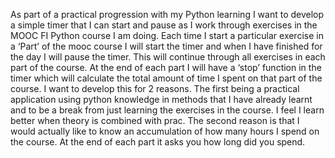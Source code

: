 As part of a practical progression with my Python learning I want to develop a simple timer that I can start and pause as I work through exercises in the MOOC FI Python course I am doing. Each time I start a particular exercise in a ‘Part’ of the mooc course I will start the timer and when I have finished for the day I will pause the timer. This will continue through all exercises in each part of the course. At the end of each part I will have a ‘stop’ function in the timer which will calculate the total amount of time I spent on that part of the course.
I want to develop this for 2 reasons. The first being a practical application using python knowledge in methods that I have already learnt and to be a break from just learning the exercises in the course. I feel I learn better when theory is combined with prac. The second reason is that I would actually like to know an accumulation of how many hours I spend on the course. At the end of each part it asks you how long did you spend.
